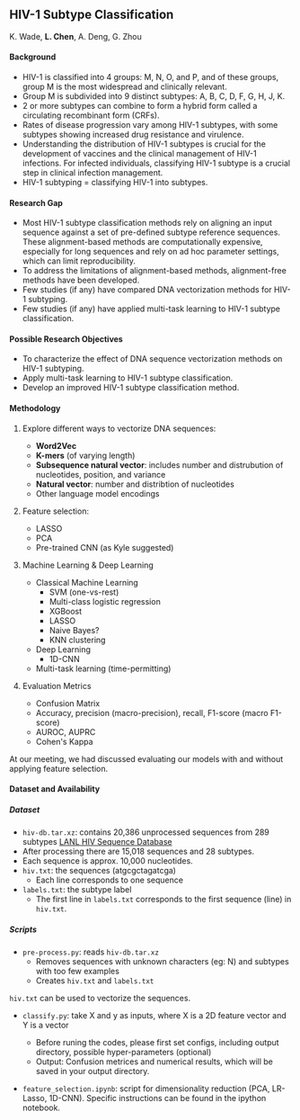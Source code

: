 ## HIV-1 Subtype Classification 

K. Wade, **L. Chen**, A. Deng, G. Zhou

#### Background 

* HIV-1 is classified into 4 groups: M, N, O, and P, and of these groups, group M is the most widespread and clinically relevant. 
* Group M is subdivided into 9 distinct subtypes: A, B, C, D, F, G, H, J, K. 
* 2 or more subtypes can combine to form a hybrid form called a circulating recombinant form (CRFs). 
* Rates of disease progression vary among HIV-1 subtypes, with some subtypes showing increased drug resistance and virulence. 
* Understanding the distribution of HIV-1 subtypes is crucial for the development of vaccines and the clinical management of HIV-1 infections.  For infected individuals, classifying HIV-1 subtype is a crucial step in clinical infection management.  
* HIV-1 subtyping = classifying HIV-1 into subtypes. 

#### Research Gap 
* Most HIV-1 subtype classification methods rely on aligning an input sequence against a set of pre-defined subtype reference sequences. These alignment-based methods are computationally expensive, especially for long sequences and rely on ad hoc parameter settings, which can limit reproducibility. 
* To address the limitations of alignment-based methods, alignment-free methods have been developed. 
* Few studies (if any) have compared DNA vectorization methods for HIV-1 subtyping. 
* Few studies (if any) have applied multi-task learning to HIV-1 subtype classification. 

#### Possible Research Objectives 
* To characterize the effect of DNA sequence vectorization methods on HIV-1 subtyping. 
* Apply multi-task learning to HIV-1 subtype classification. 
* Develop an improved HIV-1 subtype classification method. 

#### Methodology 

1. Explore different ways to vectorize DNA sequences: 
    * **Word2Vec** 
    * **K-mers** (of varying length)
    * **Subsequence natural vector**: includes number and distrubution of nucleotides, position, and variance 
    * **Natural vector**: number and distribtion of nucleotides
    * Other language model encodings
 
2. Feature selection:
    * LASSO
    * PCA
    * Pre-trained CNN (as Kyle suggested)  

3. Machine Learning & Deep Learning  
    * Classical Machine Learning 
        * SVM (one-vs-rest)
        * Multi-class logistic regression 
        * XGBoost
        * LASSO
        * Naive Bayes?  
        * KNN clustering 
    * Deep Learning 
        * 1D-CNN 
    * Multi-task learning (time-permitting)
    
4. Evaluation Metrics 
    * Confusion Matrix
    * Accuracy, precision (macro-precision), recall, F1-score (macro F1-score)
    * AUROC, AUPRC
    * Cohen's Kappa 
    
At our meeting, we had discussed evaluating our models with and without applying feature selection. 
 

#### Dataset and Availability 

##### Dataset 
* `hiv-db.tar.xz`: contains 20,386 unprocessed sequences from 289 subtypes [LANL HIV Sequence Database](https://www.hiv.lanl.gov/components/sequence/HIV/search/search.html)
* After processing there are 15,018 sequences and 28 subtypes. 
* Each sequence is approx. 10,000 nucleotides.
* `hiv.txt`: the sequences (atgcgctagatcga) 
    * Each line corresponds to one sequence
* `labels.txt`: the subtype label 
    * The first line in `labels.txt` corresponds to the first sequence (line) in `hiv.txt`. 

##### Scripts 
* `pre-process.py`: reads `hiv-db.tar.xz`
    * Removes sequences with unknown characters (eg: N) and subtypes with too few examples 
    * Creates `hiv.txt` and `labels.txt`

`hiv.txt` can be used to vectorize the sequences.  

* `classify.py`: take X and y as inputs, where X is a 2D feature vector and Y is a vector
   * Before runing the codes, please first set configs, including output directory, possible hyper-parameters (optional)
   * Output: Confusion metrices and numerical results, which will be saved in your output directory.

* `feature_selection.ipynb`: script for dimensionality reduction (PCA, LR-Lasso, 1D-CNN). Specific instructions can be found in the ipython notebook.
